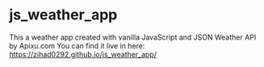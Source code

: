 # js_weather_app
This a weather app created with vanilla JavaScript and JSON Weather API by Apixu.com
You can find it live in here: https://zihad0292.github.io/js_weather_app/
